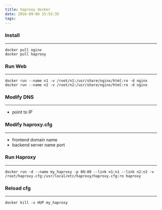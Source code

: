 ```yaml
---
title: haproxy docker
date: 2016-09-06 15:52:35
tags:
---
```


### Install
---
```
docker pull nginx
docker pull haproxy
```

### Run Web
---
```
docker run --name n1 -v /root/n1:/usr/share/nginx/html:ro -d nginx
docker run --name n2 -v /root/n2:/usr/share/nginx/html:ro -d nginx
```

### Modify DNS
---
* point to IP

### Modify haproxy.cfg
---
* frontend domain name
* backend server name port

### Run Haproxy
---
```
docker run -d --name my_haproxy -p 80:80 --link n1:n1 --link n2:n2 -v /root/haproxy.cfg:/usr/local/etc/haproxy/haproxy.cfg:ro haproxy
```

### Reload cfg
---
```
docker kill -s HUP my_haproxy
```
